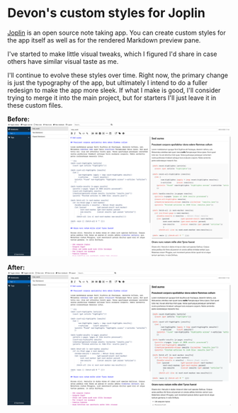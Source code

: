 # Devon's custom styles for Joplin

[Joplin](https://joplinapp.org) is an open source note taking app. You can create custom styles for the app itself as well as for the rendered Markdown preview pane.

I've started to make little visual tweaks, which I figured I'd share in case others have similar visual taste as me.

I'll continue to evolve these styles over time. Right now, the primary change is just the typography of the app, but ultimately I intend to do a fuller redesign to make the app more sleek. If what I make is good, I'll consider trying to merge it into the main project, but for starters I'll just leave it in these custom files.

**Before:**
![](v0.png)

**After:**
![](v1.png)